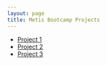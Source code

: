 ```yaml
---
layout: page
title: Metis Bootcamp Projects
---
```

* [Project 1](project1.md)
* [Project 2](project2.md)
* [Project 3](project3.md)


